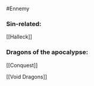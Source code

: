 #Ennemy


### Sin-related:
[[Halleck]]

### Dragons of the apocalypse:
[[Conquest]]

[[Void Dragons]]